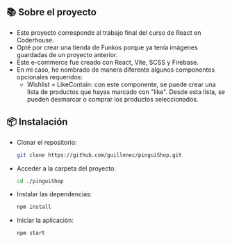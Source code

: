 

## 📚 Sobre el proyecto

* Este proyecto corresponde al trabajo final del curso de React en Coderhouse.
* Opté por crear una tienda de Funkos porque ya tenía imágenes guardadas de un proyecto anterior.
* Este e-commerce fue creado con React, Vite, SCSS y Firebase.
* En mi caso, he nombrado de manera diferente algunos componentes opcionales requeridos:
  * Wishlist = LikeContain: con este componente, se puede crear una lista de productos que hayas marcado con "like". Desde esta lista, se pueden desmarcar o comprar los productos seleccionados.


## 📦 Instalación

* Clonar el repositorio:

    ```bash
    git clone https://github.com/guillenec/pinguiShop.git
    ```

* Acceder a la carpeta del proyecto:

    ```bash
    cd ./pinguiShop
    ```

* Instalar las dependencias:

    ```bash
    npm install
    ```

* Iniciar la aplicación:

    ```bash
    npm start
    ```

